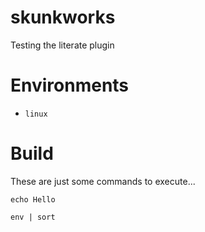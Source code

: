 skunkworks
==========

Testing the literate plugin

# Environments
* `linux`

# Build
These are just some commands to execute...

`echo Hello`

`env | sort`
